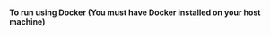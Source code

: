 <h4>To run using Docker (You must have Docker installed on your host machine)</h4>
<ol style="display: none">
    <li>open a terminal within the project's root directory</li>
    <li>run the command <b>docker build -t messaging:1.0 .</b></li>
    <li>run the command <b>docker run --name messagingContainer -p 8000:8000 messaging:1.0</b></li>
</ol>
